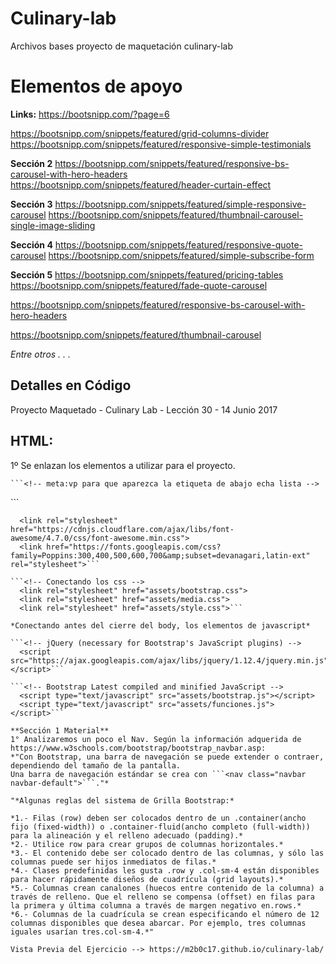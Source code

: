 # Culinary-lab
Archivos bases proyecto de maquetación culinary-lab

# Elementos de apoyo


**Links:**
https://bootsnipp.com/?page=6

https://bootsnipp.com/snippets/featured/grid-columns-divider
https://bootsnipp.com/snippets/featured/responsive-simple-testimonials

**Sección 2**
https://bootsnipp.com/snippets/featured/responsive-bs-carousel-with-hero-headers
https://bootsnipp.com/snippets/featured/header-curtain-effect

**Sección 3**
https://bootsnipp.com/snippets/featured/simple-responsive-carousel
https://bootsnipp.com/snippets/featured/thumbnail-carousel-single-image-sliding

**Sección 4**
https://bootsnipp.com/snippets/featured/responsive-quote-carousel
https://bootsnipp.com/snippets/featured/simple-subscribe-form

**Sección 5**
https://bootsnipp.com/snippets/featured/pricing-tables
https://bootsnipp.com/snippets/featured/fade-quote-carousel

https://bootsnipp.com/snippets/featured/responsive-bs-carousel-with-hero-headers

https://bootsnipp.com/snippets/featured/thumbnail-carousel



*Entre otros . . .*


## Detalles en Código
Proyecto Maquetado - Culinary Lab - Lección 30 - 14 Junio 2017

## HTML:
1º Se enlazan los elementos a utilizar para el proyecto.

 	```<!-- meta:vp para que aparezca la etiqueta de abajo echa lista -->
  <meta name="viewport" content="width=device-width, user-scalable=no, initial-scale=1.0, maximum-scale=1.0, minimum-scale=1.0">```

  ```<!-- Tipografía e Iconos-->
    <link rel="stylesheet" href="https://cdnjs.cloudflare.com/ajax/libs/font-awesome/4.7.0/css/font-awesome.min.css">
    <link href="https://fonts.googleapis.com/css?family=Poppins:300,400,500,600,700&amp;subset=devanagari,latin-ext" rel="stylesheet">```
    
 ```<!-- Conectando los css -->
    <link rel="stylesheet" href="assets/bootstrap.css">
    <link rel="stylesheet" href="assets/media.css">
    <link rel="stylesheet" href="assets/style.css">```
    
*Conectando antes del cierre del body, los elementos de javascript*

 ```<!-- jQuery (necessary for Bootstrap's JavaScript plugins) -->
    <script src="https://ajax.googleapis.com/ajax/libs/jquery/1.12.4/jquery.min.js"></script>```

 ```<!-- Bootstrap Latest compiled and minified JavaScript -->
    <script type="text/javascript" src="assets/bootstrap.js"></script>
    <script type="text/javascript" src="assets/funciones.js"></script>```

**Sección 1 Material**
1° Analizaremos un poco el Nav. Según la información adquerida de https://www.w3schools.com/bootstrap/bootstrap_navbar.asp:
*"Con Bootstrap, una barra de navegación se puede extender o contraer, dependiendo del tamaño de la pantalla.
  Una barra de navegación estándar se crea con ```<nav class="navbar navbar-default">```."*
  
"*Algunas reglas del sistema de Grilla Bootstrap:*

  *1.- Filas (row) deben ser colocados dentro de un .container(ancho fijo (fixed-width)) o .container-fluid(ancho completo (full-width)) para la alineación y el relleno adecuado (padding).*
  *2.- Utilice row para crear grupos de columnas horizontales.*
  *3.- El contenido debe ser colocado dentro de las columnas, y sólo las columnas puede ser hijos inmediatos de filas.*
  *4.- Clases predefinidas les gusta .row y .col-sm-4 están disponibles para hacer rápidamente diseños de cuadrícula (grid layouts).*
  *5.- Columnas crean canalones (huecos entre contenido de la columna) a través de relleno. Que el relleno se compensa (offset) en filas para la primera y última columna a través de margen negativo en.rows.*
  *6.- Columnas de la cuadrícula se crean especificando el número de 12 columnas disponibles que desea abarcar. Por ejemplo, tres columnas iguales usarían tres.col-sm-4.*"

Vista Previa del Ejercicio --> https://m2b0c17.github.io/culinary-lab/

